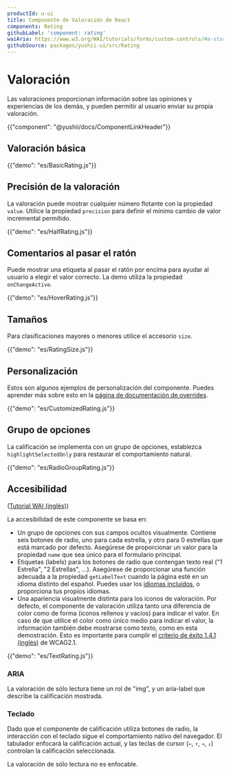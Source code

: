 ```yaml
---
productId: u-ui
title: Componente de Valoración de React
components: Rating
githubLabel: 'component: rating'
waiAria: https://www.w3.org/WAI/tutorials/forms/custom-controls/#a-star-rating
githubSource: packages/yushii-ui/src/Rating
---
```


# Valoración

<p class="description">Las valoraciones proporcionan información sobre las opiniones y experiencias de los demás, y pueden permitir al usuario enviar su propia valoración.</p>

{{"component": "@yushii/docs/ComponentLinkHeader"}}

## Valoración básica

{{"demo": "es/BasicRating.js"}}

## Precisión de la valoración

La valoración puede mostrar cualquier número flotante con la propiedad `value`.
Utilice la propiedad `precision` para definir el mínimo cambio de valor incremental permitido.

{{"demo": "es/HalfRating.js"}}

## Comentarios al pasar el ratón

Puede mostrar una etiqueta al pasar el ratón por encima para ayudar al usuario a elegir el valor correcto.
La demo utiliza la propiedad `onChangeActive`.

{{"demo": "es/HoverRating.js"}}

## Tamaños

Para clasificaciones mayores o menores utilice el accesorio `size`.

{{"demo": "es/RatingSize.js"}}

## Personalización

Estos son algunos ejemplos de personalización del componente.
Puedes aprender más sobre esto en la [página de documentación de overrides](/u-ui/customization/how-to-customize/).

{{"demo": "es/CustomizedRating.js"}}

## Grupo de opciones

La calificación se implementa con un grupo de opciones, establezca `highlightSelectedOnly` para restaurar el comportamiento natural.

{{"demo": "es/RadioGroupRating.js"}}

## Accesibilidad

([Tutorial WAI (inglés)](https://www.w3.org/WAI/tutorials/forms/custom-controls/#a-star-rating))

La accesibilidad de este componente se basa en:

- Un grupo de opciones con sus campos ocultos visualmente.
  Contiene seis botones de radio, uno para cada estrella, y otro para 0 estrellas que está marcado por defecto. Asegúrese de proporcionar un valor para la propiedad `name` que sea único para el formulario principal.
- Etiquetas (labels) para los botones de radio que contengan texto real ("1 Estrella", "2 Estrellas", ...).
  Asegúrese de proporcionar una función adecuada a la propiedad `getLabelText` cuando la página esté en un idioma distinto del español. Puedes usar los [idiomas incluidos](/u-ui/guides/localization/), o proporciona tus propios idiomas.
- Una apariencia visualmente distinta para los iconos de valoración.
  Por defecto, el componente de valoración utiliza tanto una diferencia de color como de forma (iconos rellenos y vacíos) para indicar el valor. En caso de que utilice el color como único medio para indicar el valor, la información también debe mostrarse como texto, como en esta demostración. Esto es importante para cumplir el [criterio de éxito 1.4.1 (inglés)](https://www.w3.org/TR/WCAG21/#use-of-color) de WCAG2.1.

{{"demo": "es/TextRating.js"}}

### ARIA

La valoración de sólo lectura tiene un rol de "img", y un aria-label que describe la calificación mostrada.

### Teclado

Dado que el componente de calificación utiliza botones de radio, la interacción con el teclado sigue el comportamiento nativo del navegador. El tabulador enfocará la calificación actual, y las teclas de cursor (`←`, `↑`, `→`, `↓`) controlan la calificación seleccionada.

La valoración de sólo lectura no es enfocable. 